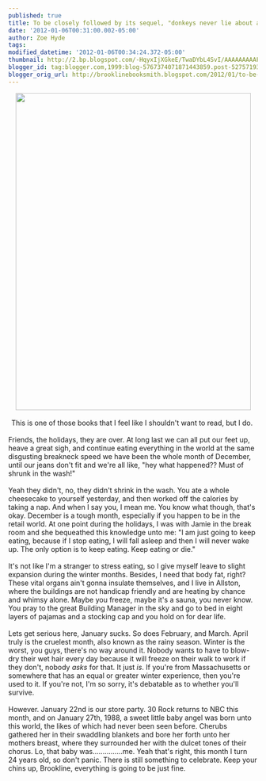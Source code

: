 ```yaml
---
published: true
title: To be closely followed by its sequel, "donkeys never lie about altruism"
date: '2012-01-06T00:31:00.002-05:00'
author: Zoe Hyde
tags: 
modified_datetime: '2012-01-06T00:34:24.372-05:00'
thumbnail: http://2.bp.blogspot.com/-HqyxIjXGkeE/TwaDYbL4SvI/AAAAAAAAAFE/0cFhN88vJmk/s72-c/IMG_4335.jpg
blogger_id: tag:blogger.com,1999:blog-5767374071871443859.post-5275719363774111988
blogger_orig_url: http://brooklinebooksmith.blogspot.com/2012/01/to-be-closely-followed-by-its-sequel.html
---
```


<div class="separator" style="clear: both; text-align: center;"><a href="http://2.bp.blogspot.com/-HqyxIjXGkeE/TwaDYbL4SvI/AAAAAAAAAFE/0cFhN88vJmk/s1600/IMG_4335.jpg" imageanchor="1" style="margin-left: 1em; margin-right: 1em;"><img border="0" height="640" src="http://2.bp.blogspot.com/-HqyxIjXGkeE/TwaDYbL4SvI/AAAAAAAAAFE/0cFhN88vJmk/s640/IMG_4335.jpg" width="475" /></a></div><div class="separator" style="clear: both; text-align: center;"><br /></div><div class="separator" style="clear: both; text-align: center;">This is one of those books that I feel like I shouldn't want to read, but I do.&nbsp;</div><div class="separator" style="clear: both; text-align: center;"><br /></div><div class="separator" style="clear: both; text-align: left;">Friends, the holidays, they are over. At long last we can all put our feet up, heave a great sigh, and continue eating everything in the world at the same disgusting breakneck speed we have been the whole month of December, until our jeans don't fit and we're all like, "hey what happened?? Must of shrunk in the wash!"</div><div class="separator" style="clear: both; text-align: left;"><br /></div>Yeah they didn't, no, they didn't shrink in the wash. You ate a whole cheesecake to yourself yesterday, and then worked off the calories by taking a nap. And when I say you, I mean me. You know what though, that's okay. December is a tough month, especially if you happen to be in the retail world. At one point during the holidays, I was with Jamie in the break room and she bequeathed this knowledge unto me: "I am just going to keep eating, because if I stop eating, I will fall asleep and then I will never wake up. The only option is to keep eating. Keep eating or die."<br /><div class="separator" style="clear: both; text-align: left;"><br /></div><div class="separator" style="clear: both; text-align: left;">It's not like I'm a stranger to stress eating, so I give myself leave to slight expansion during the winter months. Besides, I need that body fat, right? These vital organs ain't gonna insulate themselves, and I live in Allston, where the buildings are not handicap friendly and are heating by chance and whimsy alone. Maybe you freeze, maybe it's a sauna, you never know. You pray to the great Building Manager in the sky and go to bed in eight layers of pajamas and a stocking cap and you hold on for dear life.&nbsp;</div><div class="separator" style="clear: both; text-align: left;"><br /></div><div class="separator" style="clear: both; text-align: left;">Lets get serious here, January sucks. So does February, and March. April truly is the cruelest month, also known as the rainy season. Winter is the worst, you guys, there's no way around it. Nobody wants to have to blow-dry their wet hair every day because it will freeze on their walk to work if they don't, nobody <i>asks </i>for that. It just <i>is</i>. If you're from Massachusetts or somewhere that has an equal or greater winter experience, then you're used to it. If you're not, I'm so sorry, it's debatable as to&nbsp;whether&nbsp;you'll survive.&nbsp;</div><div class="separator" style="clear: both; text-align: left;"><br /></div><div class="separator" style="clear: both; text-align: left;">However. January 22nd is our store party. 30 Rock returns to NBC this month, and on January 27th, 1988, a sweet little baby angel was born unto this world, the likes of which had never been seen before. Cherubs gathered her in their swaddling blankets and bore her forth unto her mothers breast, where they surrounded her with the dulcet tones of their chorus. Lo, that baby was...............me. Yeah that's right, this month I turn 24 years old, so don't panic. There is still something to celebrate. Keep your chins up, Brookline, everything is going to be just fine.</div>